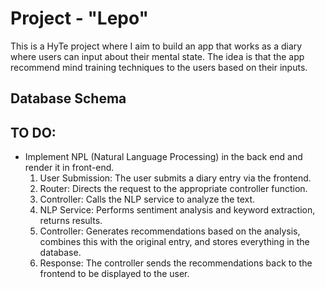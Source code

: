 # Project - "Lepo"

This is a HyTe project where I aim to build an app that works as a diary where users can input about their mental state. The idea is that the app recommend mind training techniques to the users based on their inputs.

## Database Schema 


## TO DO:
- Implement NPL (Natural Language Processing) in the back end and render it in front-end.
    1. User Submission: The user submits a diary entry via the frontend.
    2. Router: Directs the request to the appropriate controller function.
    3. Controller: Calls the NLP service to analyze the text.
    4. NLP Service: Performs sentiment analysis and keyword extraction, returns results.
    5. Controller: Generates recommendations based on the analysis, combines this with the original entry, and stores everything in the database.
    6. Response: The controller sends the recommendations back to the frontend to be displayed to the user.
